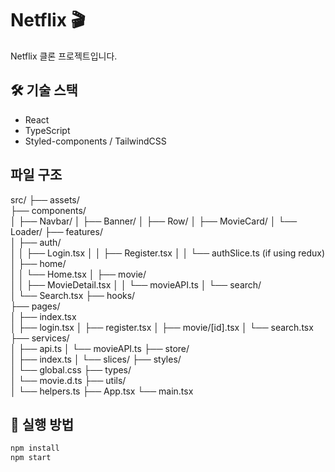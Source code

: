 # Netflix 🎬

Netflix 클론 프로젝트입니다. 

## 🛠 기술 스택
- React
- TypeScript
- Styled-components / TailwindCSS
 
 ## 파일 구조
 src/
├── assets/            
├── components/        
│   ├── Navbar/
│   ├── Banner/
│   ├── Row/
│   ├── MovieCard/
│   └── Loader/
├── features/          
│   ├── auth/           
│   │   ├── Login.tsx
│   │   ├── Register.tsx
│   │   └── authSlice.ts (if using redux)
│   ├── home/         
│   │   └── Home.tsx
│   ├── movie/        
│   │   ├── MovieDetail.tsx
│   │   └── movieAPI.ts
│   └── search/       
│       └── Search.tsx
├── hooks/            
├── pages/            
│   ├── index.tsx     
│   ├── login.tsx
│   ├── register.tsx
│   ├── movie/[id].tsx
│   └── search.tsx
├── services/        
│   ├── api.ts
│   └── movieAPI.ts
├── store/           
│   ├── index.ts
│   └── slices/
├── styles/          
│   └── global.css
├── types/          
│   └── movie.d.ts
├── utils/          
│   └── helpers.ts
├── App.tsx
└── main.tsx        

## 🚀 실행 방법

```bash
npm install
npm start

